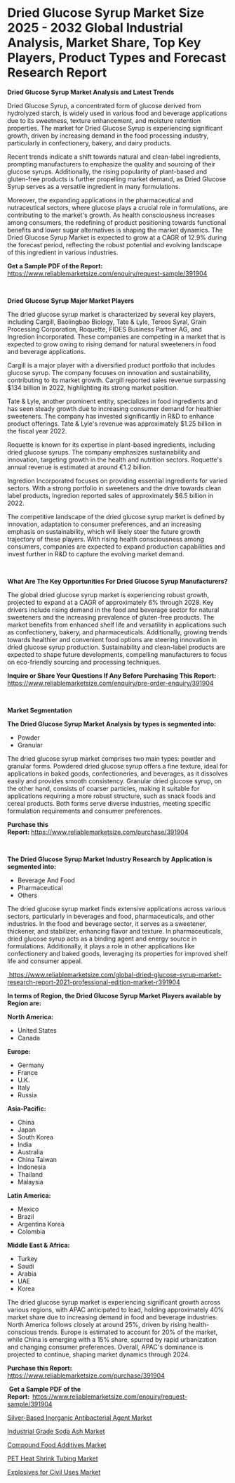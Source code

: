 <p><h1>Dried Glucose Syrup Market Size 2025 - 2032 Global Industrial Analysis, Market Share, Top Key Players, Product Types and Forecast Research Report</h1></p><p><strong>Dried Glucose Syrup Market Analysis and Latest Trends</strong></p>
<p><p>Dried Glucose Syrup, a concentrated form of glucose derived from hydrolyzed starch, is widely used in various food and beverage applications due to its sweetness, texture enhancement, and moisture retention properties. The market for Dried Glucose Syrup is experiencing significant growth, driven by increasing demand in the food processing industry, particularly in confectionery, bakery, and dairy products. </p><p>Recent trends indicate a shift towards natural and clean-label ingredients, prompting manufacturers to emphasize the quality and sourcing of their glucose syrups. Additionally, the rising popularity of plant-based and gluten-free products is further propelling market demand, as Dried Glucose Syrup serves as a versatile ingredient in many formulations.</p><p>Moreover, the expanding applications in the pharmaceutical and nutraceutical sectors, where glucose plays a crucial role in formulations, are contributing to the market's growth. As health consciousness increases among consumers, the redefining of product positioning towards functional benefits and lower sugar alternatives is shaping the market dynamics. The Dried Glucose Syrup Market is expected to grow at a CAGR of 12.9% during the forecast period, reflecting the robust potential and evolving landscape of this ingredient in various industries.</p></p>
<p><strong>Get a Sample PDF of the Report:&nbsp;</strong> <a href="https://www.reliablemarketsize.com/enquiry/request-sample/391904?utm_campaign=1845&utm_medium=2&utm_source=Github&utm_content=ia&utm_term=29032025&utm_id=dried-glucose-syrup">https://www.reliablemarketsize.com/enquiry/request-sample/391904</a></p>
<p>&nbsp;</p>
<p><strong>Dried Glucose Syrup Major Market Players</strong></p>
<p><p>The dried glucose syrup market is characterized by several key players, including Cargill, Baolingbao Biology, Tate & Lyle, Tereos Syral, Grain Processing Corporation, Roquette, FIDES Business Partner AG, and Ingredion Incorporated. These companies are competing in a market that is expected to grow owing to rising demand for natural sweeteners in food and beverage applications.</p><p>Cargill is a major player with a diversified product portfolio that includes glucose syrup. The company focuses on innovation and sustainability, contributing to its market growth. Cargill reported sales revenue surpassing $134 billion in 2022, highlighting its strong market position.</p><p>Tate & Lyle, another prominent entity, specializes in food ingredients and has seen steady growth due to increasing consumer demand for healthier sweeteners. The company has invested significantly in R&D to enhance product offerings. Tate & Lyle's revenue was approximately $1.25 billion in the fiscal year 2022.</p><p>Roquette is known for its expertise in plant-based ingredients, including dried glucose syrups. The company emphasizes sustainability and innovation, targeting growth in the health and nutrition sectors. Roquette's annual revenue is estimated at around €1.2 billion.</p><p>Ingredion Incorporated focuses on providing essential ingredients for varied sectors. With a strong portfolio in sweeteners and the drive towards clean label products, Ingredion reported sales of approximately $6.5 billion in 2022.</p><p>The competitive landscape of the dried glucose syrup market is defined by innovation, adaptation to consumer preferences, and an increasing emphasis on sustainability, which will likely steer the future growth trajectory of these players. With rising health consciousness among consumers, companies are expected to expand production capabilities and invest further in R&D to capture the evolving market demand.</p></p>
<p>&nbsp;</p>
<p><strong>What Are The Key Opportunities For Dried Glucose Syrup Manufacturers?</strong></p>
<p><p>The global dried glucose syrup market is experiencing robust growth, projected to expand at a CAGR of approximately 6% through 2028. Key drivers include rising demand in the food and beverage sector for natural sweeteners and the increasing prevalence of gluten-free products. The market benefits from enhanced shelf life and versatility in applications such as confectionery, bakery, and pharmaceuticals. Additionally, growing trends towards healthier and convenient food options are steering innovation in dried glucose syrup production. Sustainability and clean-label products are expected to shape future developments, compelling manufacturers to focus on eco-friendly sourcing and processing techniques.</p></p>
<p><strong>Inquire or Share Your Questions If Any Before Purchasing This Report:</strong> <a href="https://www.reliablemarketsize.com/enquiry/pre-order-enquiry/391904?utm_campaign=1845&utm_medium=2&utm_source=Github&utm_content=ia&utm_term=29032025&utm_id=dried-glucose-syrup">https://www.reliablemarketsize.com/enquiry/pre-order-enquiry/391904</a></p>
<p>&nbsp;</p>
<p><strong>Market Segmentation</strong></p>
<p><strong>The Dried Glucose Syrup Market Analysis by types is segmented into:</strong></p>
<p><ul><li>Powder</li><li>Granular</li></ul></p>
<p><p>The dried glucose syrup market comprises two main types: powder and granular forms. Powdered dried glucose syrup offers a fine texture, ideal for applications in baked goods, confectioneries, and beverages, as it dissolves easily and provides smooth consistency. Granular dried glucose syrup, on the other hand, consists of coarser particles, making it suitable for applications requiring a more robust structure, such as snack foods and cereal products. Both forms serve diverse industries, meeting specific formulation requirements and consumer preferences.</p></p>
<p><strong>Purchase this Report:&nbsp;</strong><a href="https://www.reliablemarketsize.com/purchase/391904?utm_campaign=1845&utm_medium=2&utm_source=Github&utm_content=ia&utm_term=29032025&utm_id=dried-glucose-syrup">https://www.reliablemarketsize.com/purchase/391904</a></p>
<p>&nbsp;</p>
<p><strong>The Dried Glucose Syrup Market Industry Research by Application is segmented into:</strong></p>
<p><ul><li>Beverage And Food</li><li>Pharmaceutical</li><li>Others</li></ul></p>
<p><p>The dried glucose syrup market finds extensive applications across various sectors, particularly in beverages and food, pharmaceuticals, and other industries. In the food and beverage sector, it serves as a sweetener, thickener, and stabilizer, enhancing flavor and texture. In pharmaceuticals, dried glucose syrup acts as a binding agent and energy source in formulations. Additionally, it plays a role in other applications like confectionery and baked goods, leveraging its properties for improved shelf life and consumer appeal.</p></p>
<p><a href="https://www.reliablemarketsize.com/global-dried-glucose-syrup-market-research-report-2021-professional-edition-market-r391904?utm_campaign=1845&utm_medium=2&utm_source=Github&utm_content=ia&utm_term=29032025&utm_id=dried-glucose-syrup">&nbsp;https://www.reliablemarketsize.com/global-dried-glucose-syrup-market-research-report-2021-professional-edition-market-r391904</a></p>
<p><strong>In terms of Region, the Dried Glucose Syrup Market Players available by Region are:</strong></p>
<p>
    <p> <strong> North America: </strong>
        <ul>
            <li>United States</li>
            <li>Canada</li>
        </ul>
        </p> 
    <p> <strong> Europe: </strong>
        <ul>
            <li>Germany</li>
            <li>France</li>
            <li>U.K.</li>
            <li>Italy</li>
            <li>Russia</li>
        </ul>
        </p> 
    <p> <strong> Asia-Pacific: </strong>
        <ul>
            <li>China</li>
            <li>Japan</li>
            <li>South Korea</li>
            <li>India</li>
            <li>Australia</li>
            <li>China Taiwan</li>
            <li>Indonesia</li>
            <li>Thailand</li>
            <li>Malaysia</li>
        </ul>
        </p> 
    <p> <strong> Latin America: </strong>
        <ul>
            <li>Mexico</li>
            <li>Brazil</li>
            <li>Argentina Korea</li>
            <li>Colombia</li>
        </ul>
        </p> 
    <p> <strong> Middle East & Africa: </strong>
        <ul>
            <li>Turkey</li>
            <li>Saudi</li>
            <li>Arabia</li>
            <li>UAE</li>
            <li>Korea</li>
        </ul>
    </p>
    </p>
<p><p>The dried glucose syrup market is experiencing significant growth across various regions, with APAC anticipated to lead, holding approximately 40% market share due to increasing demand in food and beverage industries. North America follows closely at around 25%, driven by rising health-conscious trends. Europe is estimated to account for 20% of the market, while China is emerging with a 15% share, spurred by rapid urbanization and changing consumer preferences. Overall, APAC's dominance is projected to continue, shaping market dynamics through 2024.</p></p>
<p><strong>Purchase this Report: </strong><a href="https://www.reliablemarketsize.com/purchase/391904?utm_campaign=1845&utm_medium=2&utm_source=Github&utm_content=ia&utm_term=29032025&utm_id=dried-glucose-syrup">https://www.reliablemarketsize.com/purchase/391904</a></p>
<p>&nbsp;<strong>Get a Sample PDF of the Report:&nbsp;&nbsp;</strong><a href="https://www.reliablemarketsize.com/enquiry/request-sample/391904?utm_campaign=1845&utm_medium=2&utm_source=Github&utm_content=ia&utm_term=29032025&utm_id=dried-glucose-syrup">https://www.reliablemarketsize.com/enquiry/request-sample/391904</a></p>
<p><strong></strong></p>
<p><p><a href="https://github.com/nyanikumchu/Market-Research-Report-List-1/blob/main/silver-based-inorganic-antibacterial-agent-market.md?utm_campaign=1845&utm_medium=2&utm_source=Github&utm_content=ia&utm_term=29032025&utm_id=dried-glucose-syrup">Silver-Based Inorganic Antibacterial Agent Market</a></p><p><a href="https://github.com/suebabuhai/Market-Research-Report-List-1/blob/main/industrial-grade-soda-ash-market.md?utm_campaign=1845&utm_medium=2&utm_source=Github&utm_content=ia&utm_term=29032025&utm_id=dried-glucose-syrup">Industrial Grade Soda Ash Market</a></p><p><a href="https://github.com/papnider/Market-Research-Report-List-1/blob/main/compound-food-additives-market.md?utm_campaign=1845&utm_medium=2&utm_source=Github&utm_content=ia&utm_term=29032025&utm_id=dried-glucose-syrup">Compound Food Additives Market</a></p><p><a href="https://github.com/naanaafranxu/Market-Research-Report-List-1/blob/main/pet-heat-shrink-tubing-market.md?utm_campaign=1845&utm_medium=2&utm_source=Github&utm_content=ia&utm_term=29032025&utm_id=dried-glucose-syrup">PET Heat Shrink Tubing Market</a></p><p><a href="https://github.com/dagnewopus/Market-Research-Report-List-1/blob/main/explosives-for-civil-uses-market.md?utm_campaign=1845&utm_medium=2&utm_source=Github&utm_content=ia&utm_term=29032025&utm_id=dried-glucose-syrup">Explosives for Civil Uses Market</a></p></p>